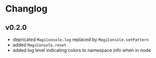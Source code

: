 # Changlog

## v0.2.0
  - depricated `MagiConsole.log` replaced by `MagiConsole.setPattern`
  - added `MagiConsole.reset`
  - added log level indicating colors to namespace info when in node
